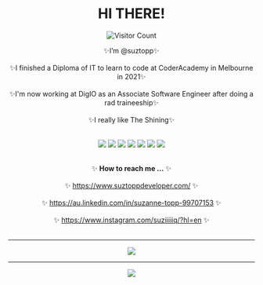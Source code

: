 <div align="center">

  # HI THERE!


![Visitor Count](https://profile-counter.glitch.me/{suztopp}/count.svg)

<!-- <div align="center"> -->

✨I’m @suztopp✨ <br></br>
✨I finished a Diploma of IT to learn to code at CoderAcademy in Melbourne in 2021✨ <br></br>
✨I'm now working at DigIO as an Associate Software Engineer after doing a rad traineeship✨ <br></br>
✨I really like The Shining✨ <br></br>

<img src="https://img.icons8.com/nolan/50/ruby-programming-language.png"/> <img src="https://img.icons8.com/nolan/50/javascript.png"/> <img src="https://img.icons8.com/nolan/50/html.png"/> <img src="https://img.icons8.com/nolan/50/css-filetype.png"/> <img src="https://img.icons8.com/nolan/50/linux--v1.png"/> <img src="https://img.icons8.com/nolan/50/react-native.png"/> <img src="https://img.icons8.com/nolan/64/mac-logo.png"/> <br></br>

✨ **How to reach me ...**  ✨ <br></br>
✨ https://www.suztoppdeveloper.com/  ✨ <br></br>
✨ https://au.linkedin.com/in/suzanne-topp-99707153  ✨ <br></br>
✨ https://www.instagram.com/suziiiiiq/?hl=en  ✨ <br></br>

---

<!-- <img align="center" alt="codeSTACKr's Github Stats" src="https://github-readme-stats.vercel.app/api?username=suztopp&show_icons=true&hide_border=true&theme=tokyonight" /><br><br> -->

<!-- ![GitHub stats](https://github-readme-stats.vercel.app/api?username=suztopp&theme=synthwave&show_icons=true) -->
<!-- ![GitHub stats](https://github-readme-stats.vercel.app/api?username=suztopp&show_icons=true&theme=synthwave) -->

<!-- [![Top Langs](https://github-readme-stats.vercel.app/api/top-langs/?username=suztopp&theme=cobalt)](https://github.com/anuraghazra/github-readme-stats) -->

<!-- ![Top Langs](https://github-readme-stats.vercel.app/api/top-langs/?username=suztopp&layout=compact&theme=cobalt) -->
<!-- ![Top Langs](https://github-readme-stats.vercel.app/api/top-langs/?username=suztopp&layout=compact&theme=cobalt) -->
<img src="https://github-readme-stats.vercel.app/api/top-langs/?username=suztopp&theme=cobalt"/>


<!-- [![Top Langs](https://github-readme-stats.vercel.app/api/top-langs/?username=suztopp&theme=cobalt)](https://github.com/anuraghazra/github-readme-stats) -->

---

![](https://media.giphy.com/media/M5JeQMGRmuz0A/giphy.gif)

</div>
